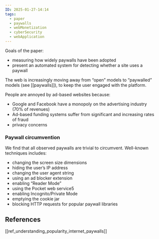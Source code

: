 ```yaml
---
ID: 2025-01-27-14:14
tags:
  - paper
  - paywalls
  - webMonetization
  - cyberSecurity
  - webApplication
---
```

Goals of the paper:
- measuring how widely paywalls have been adopted
- present an automated system for detecting whether a site uses a paywall

The web is increasingly moving away from “open” models to “paywalled” models (see [[paywalls]]), to keep the user engaged with the platform.

People are annoyed by ad-based websites because:
- Google and Facebook have a monopoly on the advertising industry (70% of revenues)
- Ad-based funding systems suffer from significant and increasing rates of fraud
- privacy concerns

### Paywall circumvention

We find that all observed paywalls are trivial to circumvent. Well-known techniques includes:
- changing the screen size dimensions
- hiding the user’s IP address
- changing the user agent string
- using an ad blocker extension
- enabling “Reader Mode”
- using the Pocket web service5
- enabling Incognito/Private Mode
- emptying the cookie jar
- blocking HTTP requests for popular paywall libraries

## References
[[ref_understanding_popularity_internet_paywalls]]